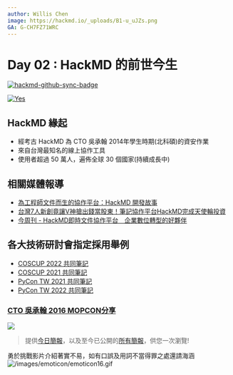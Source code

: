 ```yaml
---
author: Willis Chen
image: https://hackmd.io/_uploads/B1-u_uJZs.png
GA: G-CH7FZ71WRC
---
```


# Day 02 : HackMD 的前世今生

[![hackmd-github-sync-badge](https://hackmd.io/Q-b7CaiRQ5KG80_vSVRE8w/badge)](https://hackmd.io/Q-b7CaiRQ5KG80_vSVRE8w)


[![Yes](https://img.youtube.com/vi/eo3mgwIvasY/0.jpg)](https://www.youtube.com/watch?v=eo3mgwIvasY)


## HackMD 緣起
- 經考古 HackMD 為 CTO 吳承翰 2014年學生時期(北科碩)的資安作業
- 來自台灣最知名的線上協作工具
- 使用者超過 50 萬人，遍佈全球 30 個國家(持續成長中)


## 相關媒體報導

- [為工程師文件而生的協作平台：HackMD 開發故事](https://medium.com/starrocket/hackmd-product-story-1e332f83d343)
- [台灣7人新創竟讓V神搶出錢當股東！筆記協作平台HackMD完成天使輪投資](https://meet.bnext.com.tw/articles/view/48155?)
- [今周刊 \- HackMD即時文件協作平台　企業數位轉型的好夥伴](https://www.businesstoday.com.tw/article/category/183015/post/202101140038)


## 各大技術研討會指定採用舉例
- [COSCUP 2022 共同筆記](/@coscup/2022/)
- [COSCUP 2021 共同筆記](/@coscup/2021/)
- [PyCon TW 2021 共同筆記](/@pycontw/2021/%2F%40pycontw%2FBk3o9ROft)
- [PyCon TW 2022 共同筆記](/@pycontw/2022/)


### [CTO 吳承翰 2016 MOPCON分享](https://hackmd.io/@MaxWu/HackMD-MOPCON2016?type=view)
![](https://hackmd.io/_uploads/ByxIEvPTq.png)


> 提供[今日簡報](https://hackmd.io/@wiimax/intro-hackmd-02)，以及至今已公開的[所有簡報](https://hackmd.io/@wiimax/intro-hackmd-slides)，供您一次瀏覽!


勇於挑戰影片介紹著實不易，如有口誤及用詞不當得罪之處還請海涵
![/images/emoticon/emoticon16.gif](/images/emoticon/emoticon16.gif)